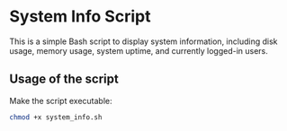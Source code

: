 # System Info Script

This is a simple Bash script to display system information, including disk usage, memory usage, system uptime, and currently logged-in users.

## Usage of the script

Make the script executable:
```bash
chmod +x system_info.sh
